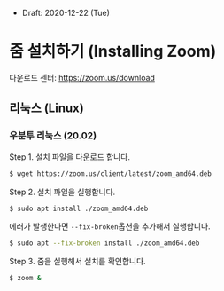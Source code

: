 * Draft: 2020-12-22 (Tue)

# 줌 설치하기 (Installing Zoom)

다운로드 센터: https://zoom.us/download

## 리눅스 (Linux)

### 우분투 리눅스 (20.02)

Step 1. 설치 파일을 다운로드 합니다.

```bash
$ wget https://zoom.us/client/latest/zoom_amd64.deb
```

Step 2. 설치 파일을 실행합니다.

```bash
$ sudo apt install ./zoom_amd64.deb
```

에러가 발생한다면 `--fix-broken`옵션을 추가해서 실행합니다.

```bash
$ sudo apt --fix-broken install ./zoom_amd64.deb
```

Step 3. 줌을 실행해서 설치를 확인합니다.

```bash
$ zoom &
```

